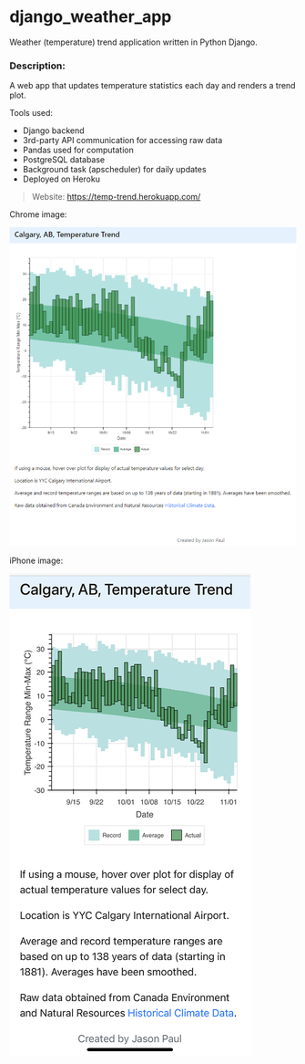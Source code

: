 # django_weather_app
Weather (temperature) trend application written in Python Django.

### Description:
A web app that updates temperature statistics each day and renders a trend plot.

Tools used:
* Django backend
* 3rd-party API communication for accessing raw data
* Pandas used for computation
* PostgreSQL database
* Background task (apscheduler) for daily updates
* Deployed on Heroku

> Website:
https://temp-trend.herokuapp.com/

Chrome image:

![Chrome image](./figures/chrome.png )

iPhone image:

![iPhone image](./figures/iPhone.png)

